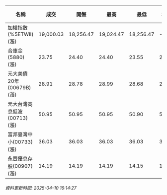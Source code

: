 | 名稱 | 成交 | 開盤 | 最高 | 最低 | 均價 | 成交金額(億) | 昨收 | 漲跌幅 | 漲跌 | 總量 | 昨量 | 振幅 |
| -------- | -------- | -------- | -------- |-------- | -------- | -------- |-------- |-------- |-------- | -------- | -------- |-------- |
|加權指數(%5ETWII) (漲)|19,000.03|18,256.47|19,024.47|18,256.47|-|1,978.57|17,391.76|9.25%|1608.27|5,285,878|0|4.42%|
|合庫金(5880) (漲)|23.75|24.40|24.40|23.55|23.97|4.63|22.25|6.74%|1.50|19,294|24,382|3.82%|
|元大美債20年(00679B) (漲)|28.91|28.78|28.99|28.68|28.85|26.29|28.10|2.88%|0.81|91,109|392,075|1.10%|
|元大台灣高息低波(00713) (漲)|50.95|50.95|50.95|50.90|50.95|15.83|46.36|9.90%|4.59|31,078|47,790|0.11%|
|富邦臺灣中小(00733) (漲)|36.03|36.03|36.03|36.03|36.03|0.249|32.76|9.98%|3.27|692|6,275|0.00%|
|永豐優息存股(00907) (漲)|14.19|14.19|14.19|14.15|14.19|1.34|12.90|10.00%|1.29|9,461|5,163|0.31%|
###### 資料更新時間: 2025-04-10 16:14:27